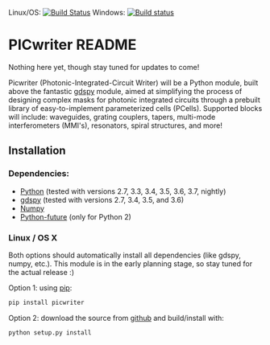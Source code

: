 Linux/OS: [![Build Status](https://travis-ci.org/DerekK88/picwriter.svg?branch=master)](https://travis-ci.org/DerekK88/picwriter)
Windows: [![Build status](https://ci.appveyor.com/api/projects/status/f9q96u9na63hy3ce?svg=true)](https://ci.appveyor.com/project/DerekK88/picwriter)

# PICwriter README
Nothing here yet, though stay tuned for updates to come!

Picwriter (Photonic-Integrated-Circuit Writer) will be a Python module, built above the fantastic [gdspy](https://github.com/heitzmann/gdspy) module, aimed at simplifying the process of designing complex masks for photonic integrated circuits through a prebuilt library of easy-to-implement parameterized cells (PCells).  Supported blocks will include: waveguides, grating couplers, tapers, multi-mode interferometers (MMI's), resonators, spiral structures, and more!

## Installation

### Dependencies:

* [Python](http://www.python.org/) (tested with versions 2.7, 3.3, 3.4, 3.5, 3.6, 3.7, nightly)
* [gdspy](https://github.com/heitzmann/gdspy) (tested with versions 2.7, 3.4, 3.5, and 3.6)
* [Numpy](http://numpy.scipy.org/)
* [Python-future](http://python-future.org/) (only for Python 2)

### Linux / OS X
Both options should automatically install all dependencies (like gdspy, numpy, etc.).  This module is in the early planning stage, so stay tuned for the actual release :)

Option 1: using [pip](https://docs.python.org/3/installing/):

```sh
pip install picwriter
```

Option 2: download the source from [github](https://github.com/DerekK88/picwriter) and build/install with:

```sh
python setup.py install
```
